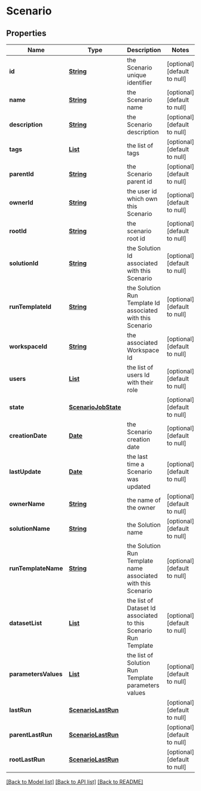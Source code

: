 # Scenario
## Properties

Name | Type | Description | Notes
------------ | ------------- | ------------- | -------------
**id** | [**String**](string.md) | the Scenario unique identifier | [optional] [default to null]
**name** | [**String**](string.md) | the Scenario name | [optional] [default to null]
**description** | [**String**](string.md) | the Scenario description | [optional] [default to null]
**tags** | [**List**](string.md) | the list of tags | [optional] [default to null]
**parentId** | [**String**](string.md) | the Scenario parent id | [optional] [default to null]
**ownerId** | [**String**](string.md) | the user id which own this Scenario | [optional] [default to null]
**rootId** | [**String**](string.md) | the scenario root id | [optional] [default to null]
**solutionId** | [**String**](string.md) | the Solution Id associated with this Scenario | [optional] [default to null]
**runTemplateId** | [**String**](string.md) | the Solution Run Template Id associated with this Scenario | [optional] [default to null]
**workspaceId** | [**String**](string.md) | the associated Workspace Id | [optional] [default to null]
**users** | [**List**](ScenarioUser.md) | the list of users Id with their role | [optional] [default to null]
**state** | [**ScenarioJobState**](ScenarioJobState.md) |  | [optional] [default to null]
**creationDate** | [**Date**](DateTime.md) | the Scenario creation date | [optional] [default to null]
**lastUpdate** | [**Date**](DateTime.md) | the last time a Scenario was updated | [optional] [default to null]
**ownerName** | [**String**](string.md) | the name of the owner | [optional] [default to null]
**solutionName** | [**String**](string.md) | the Solution name | [optional] [default to null]
**runTemplateName** | [**String**](string.md) | the Solution Run Template name associated with this Scenario | [optional] [default to null]
**datasetList** | [**List**](string.md) | the list of Dataset Id associated to this Scenario Run Template | [optional] [default to null]
**parametersValues** | [**List**](ScenarioRunTemplateParameterValue.md) | the list of Solution Run Template parameters values | [optional] [default to null]
**lastRun** | [**ScenarioLastRun**](ScenarioLastRun.md) |  | [optional] [default to null]
**parentLastRun** | [**ScenarioLastRun**](ScenarioLastRun.md) |  | [optional] [default to null]
**rootLastRun** | [**ScenarioLastRun**](ScenarioLastRun.md) |  | [optional] [default to null]

[[Back to Model list]](../README.md#documentation-for-models) [[Back to API list]](../README.md#documentation-for-api-endpoints) [[Back to README]](../README.md)

